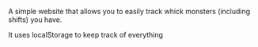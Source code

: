 A simple website that allows you to easily track whick monsters (including shifts) you have.

It uses localStorage to keep track of everything

